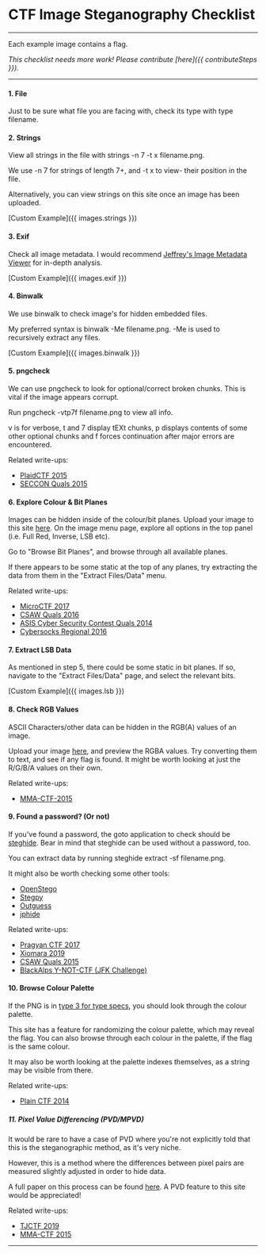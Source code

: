 # CTF Image Steganography Checklist
---------------------------------

Each example image contains a flag.

_This checklist needs more work! Please contribute [here]({{ contributeSteps }})._

* * *

  

#### 1\. File

Just to be sure what file you are facing with, check its type with type filename.

  
  

#### 2\. Strings

View all strings in the file with strings -n 7 -t x filename.png.

We use \-n 7 for strings of length 7+, and \-t x to view- their position in the file.

Alternatively, you can view strings on this site once an image has been uploaded.

[Custom Example]({{ images.strings }})

  
  

#### 3\. Exif

Check all image metadata. I would recommend [Jeffrey's Image Metadata Viewer](http://exif.regex.info/exif.cgi) for in-depth analysis.

[Custom Example]({{ images.exif }})

  
  

#### 4\. Binwalk

We use binwalk to check image's for hidden embedded files.

My preferred syntax is binwalk -Me filename.png. \-Me is used to recursively extract any files.

[Custom Example]({{ images.binwalk }})

  
  

#### 5\. pngcheck

We can use pngcheck to look for optional/correct broken chunks. This is vital if the image appears corrupt.

Run pngcheck -vtp7f filename.png to view all info.

v is for verbose, t and 7 display tEXt chunks, p displays contents of some other optional chunks and f forces continuation after major errors are encountered.

Related write-ups:

*   [PlaidCTF 2015](https://github.com/ctfs/write-ups-2015/tree/master/plaidctf-2015/forensics/png-uncorrupt)
*   [SECCON Quals 2015](https://github.com/ctfs/write-ups-2015/tree/master/seccon-quals-ctf-2015/stegano/steganography-2)

  
  

#### 6\. Explore Colour & Bit Planes

Images can be hidden inside of the colour/bit planes. Upload your image to this site [here](upload). On the image menu page, explore all options in the top panel (i.e. Full Red, Inverse, LSB etc).

Go to "Browse Bit Planes", and browse through all available planes.

If there appears to be some static at the top of any planes, try extracting the data from them in the "Extract Files/Data" menu.

Related write-ups:

*   [MicroCTF 2017](https://www.doyler.net/security-not-included/image-steganography-microctf-2017)
*   [CSAW Quals 2016](https://github.com/krx/CTF-Writeups/blob/master/CSAW%2016%20Quals/for250%20-%20Watchword/jk_actual_writeup.md)
*   [ASIS Cyber Security Contest Quals 2014](https://github.com/ctfs/write-ups-2014/tree/master/asis-ctf-quals-2014/blocks)
*   [Cybersocks Regional 2016](https://mokhdzanifaeq.github.io/2016/12/14/cybersocks-regional-2016-color-writeup/)

  
  

#### 7\. Extract LSB Data

As mentioned in step 5, there could be some static in bit planes. If so, navigate to the "Extract Files/Data" page, and select the relevant bits.

[Custom Example]({{ images.lsb }})

  
  

#### 8\. Check RGB Values

ASCII Characters/other data can be hidden in the RGB(A) values of an image.

Upload your image [here](upload), and preview the RGBA values. Try converting them to text, and see if any flag is found. It might be worth looking at just the R/G/B/A values on their own.

Related write-ups:

*   [MMA-CTF-2015](https://github.com/ctfs/write-ups-2015/tree/master/mma-ctf-2015/stego/miyako-350)

  
  

#### 9\. Found a password? (Or not)

If you've found a password, the goto application to check should be [steghide](http://steghide.sourceforge.net/). Bear in mind that steghide can be used without a password, too.

You can extract data by running steghide extract -sf filename.png.

It might also be worth checking some other tools:

*   [OpenStego](https://www.openstego.com/)
*   [Stegpy](https://github.com/Baldanos/Stegpy)
*   [Outguess](https://outguess.rbcafe.com/)
*   [jphide](http://linux01.gwdg.de/~alatham/stego.html)

Related write-ups:

*   [Pragyan CTF 2017](http://blog.teambroast.com/2017/03/pragyan-star-wars-steganography-100.html)
*   [Xiomara 2019](https://github.com/mzfr/ctf-writeups/tree/master/xiomara-2019/Forensics/Steghide)
*   [CSAW Quals 2015](https://github.com/ctfs/write-ups-2015/tree/master/csaw-ctf-2015/forensics/airport-200)
*   [BlackAlps Y-NOT-CTF (JFK Challenge)](https://blog.compass-security.com/2017/11/write-up-blackalps-y-not-ctf/)

  
  

#### 10\. Browse Colour Palette

If the PNG is in [type 3 for type specs](https://www.w3.org/TR/PNG-Chunks.html), you should look through the colour palette.

This site has a feature for randomizing the colour palette, which may reveal the flag. You can also browse through each colour in the palette, if the flag is the same colour.

It may also be worth looking at the palette indexes themselves, as a string may be visible from there.

Related write-ups:

*   [Plain CTF 2014](https://github.com/ctfs/write-ups-2014/tree/master/plaid-ctf-2014/doge-stege)

  
  

##### 11\. Pixel Value Differencing (PVD/MPVD)

It would be rare to have a case of PVD where you're not explicitly told that this is the steganographic method, as it's very niche.

However, this is a method where the differences between pixel pairs are measured slightly adjusted in order to hide data.

A full paper on this process can be found [here](https://pdfs.semanticscholar.org/c893/fb37bda9cdffc12dcd1be33d01fed502ae32.pdf). A PVD feature to this site would be appreciated!

Related write-ups:

*   [TJCTF 2019](https://github.com/zst-ctf/tjctf-2019-writeups/tree/master/Writeups/Planning_Virtual_Distruction)
*   [MMA-CTF 2015](https://github.com/ctfs/write-ups-2015/tree/master/mma-ctf-2015/stego/miyako-350)

* * *
